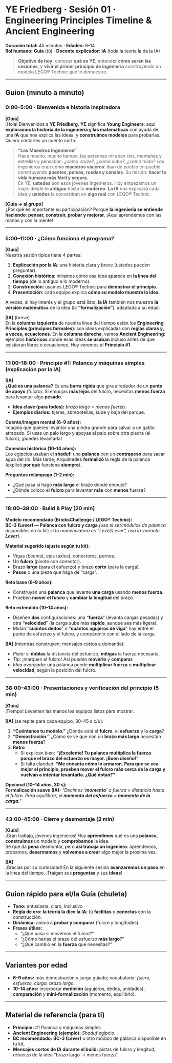 # YE Friedberg · Sesión 01 · Engineering Principles Timeline & Ancient Engineering
**Duración total:** 45 minutos · **Edades:** 6–14  
**Rol humano:** **Guía** (tú) · **Docente explicador:** **IA** (toda la teoría la da la IA)

> **Objetivo de hoy:** conocer **qué es YE**, entender **cómo serán las sesiones**, y **vivir el primer principio de ingeniería** construyendo un modelo LEGO® Technic que lo demuestre.

---

## Guion (minuto a minuto)

### 0:00–5:00 · Bienvenida e historia inspiradora
**[Guía]**  
¡Hola! Bienvenidos a **YE Friedberg**. **YE** significa **Young Engineers**: aquí **exploramos la historia de la ingeniería y las matemáticas** con ayuda de una **IA** que nos explica las ideas, y **construimos modelos** para probarlas.  
Quiero contarles un cuento corto:

> **“Los Maestros Ingenieros”**  
> Hace mucho, mucho tiempo, las personas miraban ríos, montañas y estrellas y pensaban: *¿cómo cruzo?, ¿cómo subo?, ¿cómo mido?* Los ingenieros eran como **maestros viajeros**: iban de pueblo en pueblo construyendo **puentes, poleas, ruedas y canales**. Su misión: **hacer la vida humana más fácil y segura**.  
> En YE, **ustedes** son esos jóvenes ingenieros. Hoy empezamos un viaje: desde lo **antiguo** hasta lo **moderno**. **La IA** nos explicará cada idea y **ustedes** la convertirán en **algo real** con LEGO® Technic.

**[Guía → al grupo]**  
¿Por qué es importante su participación? Porque **la ingeniería se entiende haciendo**: **pensar, construir, probar y mejorar**. ¡Aquí aprendemos con las manos y con la mente!

---

### 5:00–11:00 · ¿Cómo funciona el programa?
**[Guía]**  
Nuestra sesión típica tiene 4 partes:

1) **Explicación por la IA**: una historia clara y breve (ustedes pueden preguntar).  
2) **Conexión histórica**: miramos cómo esa idea aparece en **la línea del tiempo** (de lo antiguo a lo moderno).  
3) **Construcción**: usamos LEGO® Technic para **demostrar el principio**.  
4) **Presentación**: cada equipo explica **cómo su modelo muestra la idea**.

A veces, si hay interés y el grupo está listo, **la IA** también nos muestra **la versión matemática** de la idea (la **“formalización”**), adaptada a su edad.

**[IA]** (breve)  
En la **columna izquierda** de nuestra línea del tiempo están los **Engineering Principles (principios formales)**: son ideas explicadas con **reglas claras y, a veces, ecuaciones**. En la **columna derecha**, vemos **Ancient Engineering**: ejemplos **históricos** donde esas ideas **se usaban** incluso antes de que existieran libros o ecuaciones. Hoy veremos el **Principio #1**.

---

### 11:00–18:00 · Principio #1: Palanca y máquinas simples (explicación por la IA)
**[IA]**  
**¿Qué es una palanca?** Es una **barra rígida** que gira alrededor de un **punto de apoyo** (fulcro). Si empujas **más lejos** del fulcro, necesitas **menos fuerza** para levantar algo **pesado**.  
- **Idea clave (para todos):** *brazo largo = menos fuerza*.  
- **Ejemplos diarios:** tijeras, abrebotellas, sube y baja del parque.

**Cuento/imagen mental (6–9 años):**  
Imagina que quieres levantar una piedra grande para salvar a un gatito atrapado. Si usas un palo largo y apoyas el palo sobre otra piedra (el fulcro), ¡puedes levantarla!

**Conexión histórica (10–14 años):**  
Los egipcios usaban el **shaduf**: una **palanca** con un **contrapeso** para sacar agua del río. Más tarde, Arquímedes **formalizó** la regla de la palanca (explicó **por qué** funciona **siempre**).

**Preguntas relámpago (1–2 min):**  
- ¿Qué pasa si hago **más largo** el brazo donde empujo?  
- ¿Dónde coloco el **fulcro** para levantar **más** con **menos** fuerza?

---

### 18:00–38:00 · Build & Play (20 min)
**Modelo recomendado (BricksChallenge / LEGO® Technic):**  
**BC-3 (Lever) — Palanca con fulcro y carga** *(usa el set/módulos de palanca disponibles en tu kit; si tu nomenclatura es “Level/Lever”, usa la variante **Lever**)*.

**Material sugerido (ajusta según tu kit):**  
- Vigas (beams), ejes (axles), conectores, pernos.  
- Un **fulcro** (pivote con conector).  
- Brazo **largo** (para el esfuerzo) y brazo **corto** (para la carga).  
- **Pesos** o una pieza que haga de “carga”.

**Reto base (6–9 años):**  
- Construyan una **palanca** que levante **una carga** usando **menos fuerza**.  
- Prueben **mover el fulcro** y **cambiar la longitud** del brazo.

**Reto extendido (10–14 años):**  
- Diseñen **dos** configuraciones: una “**fuerza**” (levanta cargas pesadas) y otra “**velocidad**” (la carga sube más **rápido**, aunque sea más ligera).  
- Midan “**cuántos dedos**” o “**cuántos agujeros de viga**” hay entre el punto de esfuerzo y el fulcro, y compárenlo con el lado de la carga.

**[IA]** (mientras construyen; mensajes cortos a demanda):  
- *Pista:* si **doblas** la distancia del esfuerzo, **mitigas** la fuerza necesaria.  
- *Tip:* ¡marquen el fulcro! Así pueden **moverlo** y **comparar**.  
- *Idea avanzada:* una palanca puede **multiplicar fuerza** o **multiplicar velocidad**, según la posición del fulcro.

---

### 38:00–43:00 · Presentaciones y verificación del principio (5 min)
**[Guía]**  
¡Tiempo! Levanten las manos los equipos listos para mostrar.

**[IA]** (se repite para cada equipo, 30–45 s c/u):  
1) **“Cuéntanos tu modelo.”** ¿Dónde está el **fulcro**, el **esfuerzo** y la **carga**?  
2) **“Demostración.”** ¿Cómo se ve que con un **brazo más largo** necesitan **menos fuerza**?  
3) **Retro**  
   - Si explican bien: **“¡Excelente! Tu palanca **multiplica la fuerza** porque el brazo del esfuerzo es mayor. ¡Buen diseño!”**  
   - Si falta claridad: **“Me encanta cómo lo armaron. Para que se vea mejor el principio, prueben **mover el fulcro** más cerca de la carga y vuelvan a intentar levantarla. ¿Qué notan?”**

**Opcional (10–14 años, 30 s):**  
**Formalización suave (IA):** *“Decimos ‘**momento**’ a fuerza × distancia hasta el fulcro. Para equilibrar, el **momento del esfuerzo** = **momento de la carga**.”*

---

### 43:00–45:00 · Cierre y desmontaje (2 min)
**[Guía]**  
¡Gran trabajo, jóvenes ingenieros! Hoy **aprendimos** qué es una **palanca**, **construimos** un modelo y **comprobamos** la idea.  
Sé que da **pena** desmontar, pero **así trabaja un ingeniero**: aprendemos, probamos, **desarmamos** y **volvemos a crear** algo mejor la próxima vez.

**[IA]**  
¡Gracias por su curiosidad! En la siguiente sesión **avanzaremos un paso** en la línea del tiempo. ¡Traigan sus **preguntas** y sus **ideas**!

---

## Guion rápido para el/la Guía (chuleta)

- **Tono:** entusiasta, claro, inclusivo.  
- **Regla de oro:** **la teoría la dice la IA**; tú **facilitas** y **conectas** con la construcción.  
- **Dinámica:** anima a **probar y comparar** (fulcro y longitudes).  
- **Frases útiles:**  
  - “¿Qué pasa si movemos el fulcro?”  
  - “¿Cómo harías el brazo del esfuerzo **más largo**?”  
  - “¿Qué cambió en la **fuerza** que necesitas?”

---

## Variantes por edad

- **6–9 años:** más demostración y juego guiado; vocabulario: *fulcro, esfuerzo, carga, brazo largo*.  
- **10–14 años:** incorporar **medición** (agujeros, dedos, unidades), **comparación** y **mini-formalización** (momento, equilibrio).

---

## Material de referencia (para ti)

- **Principio:** #1 Palanca y máquinas simples.  
- **Ancient Engineering (ejemplo):** *Shaduf* egipcio.  
- **BC recomendado:** **BC-3 (Lever)** u otro módulo de palanca disponible en tu kit.  
- **Mensajes cortos de IA durante el build:** pistas de fulcro y longitud, refuerzo de la idea “brazo largo → menos fuerza”.
